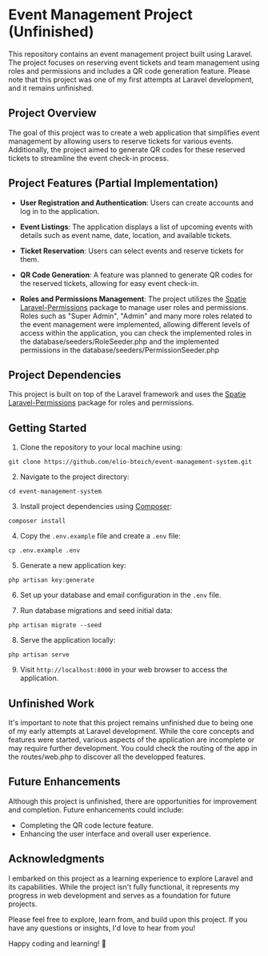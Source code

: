 # Event Management Project (Unfinished)

This repository contains an event management project built using Laravel. The project focuses on reserving event tickets and team management using roles and permissions and includes a QR code generation feature. Please note that this project was one of my first attempts at Laravel development, and it remains unfinished.

## Project Overview

The goal of this project was to create a web application that simplifies event management by allowing users to reserve tickets for various events. Additionally, the project aimed to generate QR codes for these reserved tickets to streamline the event check-in process.

## Project Features (Partial Implementation)

- **User Registration and Authentication**: Users can create accounts and log in to the application.

- **Event Listings**: The application displays a list of upcoming events with details such as event name, date, location, and available tickets.

- **Ticket Reservation**: Users can select events and reserve tickets for them.

- **QR Code Generation**: A feature was planned to generate QR codes for the reserved tickets, allowing for easy event check-in.

- **Roles and Permissions Management**: The project utilizes the [Spatie Laravel-Permissions](https://spatie.be/docs/laravel-permission/v5/introduction) package to manage user roles and permissions. Roles such as "Super Admin", "Admin" and many more roles related to the event management were implemented, allowing different levels of access within the application, you can check the implemented roles in the database/seeders/RoleSeeder.php and the implemented permissions in the database/seeders/PermissionSeeder.php


## Project Dependencies

This project is built on top of the Laravel framework and uses the [Spatie Laravel-Permissions](https://spatie.be/docs/laravel-permission/v5/introduction) package for roles and permissions.

## Getting Started

1. Clone the repository to your local machine using:
```
git clone https://github.com/elio-bteich/event-management-system.git
```


2. Navigate to the project directory:
```
cd event-management-system
```

3. Install project dependencies using [Composer](https://getcomposer.org/):
```
composer install
```

4. Copy the `.env.example` file and create a `.env` file:
```
cp .env.example .env
```

5. Generate a new application key:
```
php artisan key:generate
```

6. Set up your database and email configuration in the `.env` file.

7. Run database migrations and seed initial data:
```
php artisan migrate --seed
```

8. Serve the application locally:
```
php artisan serve
```

9. Visit `http://localhost:8000` in your web browser to access the application.

## Unfinished Work

It's important to note that this project remains unfinished due to being one of my early attempts at Laravel development. While the core concepts and features were started, various aspects of the application are incomplete or may require further development. You could check the routing of the app in the routes/web.php to discover all the developped features.

## Future Enhancements

Although this project is unfinished, there are opportunities for improvement and completion. Future enhancements could include:

- Completing the QR code lecture feature.
- Enhancing the user interface and overall user experience.

## Acknowledgments

I embarked on this project as a learning experience to explore Laravel and its capabilities. While the project isn't fully functional, it represents my progress in web development and serves as a foundation for future projects.

Please feel free to explore, learn from, and build upon this project. If you have any questions or insights, I'd love to hear from you!

Happy coding and learning! 🚀





